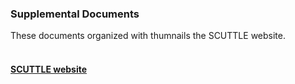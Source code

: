 ### Supplemental Documents
These documents organized with thumnails the SCUTTLE website.
#### <br>[SCUTTLE website](MXET.github.io/SCUTTLE)

